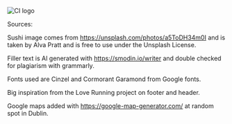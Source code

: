 ![CI logo](https://codeinstitute.s3.amazonaws.com/fullstack/ci_logo_small.png)

Sources:

Sushi image comes from https://unsplash.com/photos/a5ToDH34m0I and is taken by Alva Pratt and is free to use under the Unsplash License.

Filler text is AI generated with https://smodin.io/writer and double checked for plagiarism with grammarly.

Fonts used are Cinzel and Cormorant Garamond from Google fonts.

Big inspiration from the Love Running project on footer and header.

Google maps added with https://google-map-generator.com/ at random spot in Dublin.
